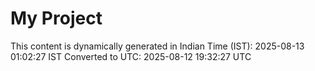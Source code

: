 # My Project

This content is dynamically generated in Indian Time (IST): 2025-08-13 01:02:27 IST
Converted to UTC: 2025-08-12 19:32:27 UTC
